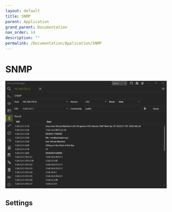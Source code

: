 ```yaml
---
layout: default
title: SNMP
parent: Application
grand_parent: Documentation
nav_order: 14
description: ""
permalink: /Documentation/Application/SNMP
---
```


# SNMP

![SNMP](14_SNMP.png)

## Settings


